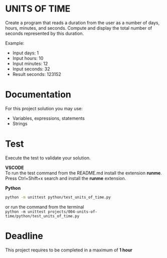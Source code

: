 # UNITS OF TIME

Create a program that reads a duration from the user as a number of days, hours, minutes, and seconds. 
Compute and display the total number of seconds represented by this duration.

Example:   
- Input days: 1  
- Input hours: 10
- Input minutes: 12  
- Input seconds: 32
- Result seconds: 123152 
# Documentation

For this project solution you may use:

- Variables, expressions, statements
- Strings


# Test
Execute the test to validate your solution.  

**VSCODE**   
To run the test command from the README.md install the extension **runme**. 
Press Ctrl+Shift+x search and install the **runme** extension. 


**Python**

```sh
python -m unittest python/test_units_of_time.py
```

or run the command from the terminal  
`python -m unittest projects/004-units-of-time/python/test_units_of_time.py`


# Deadline

This project requires to be completed in a maximum of **1 hour**
